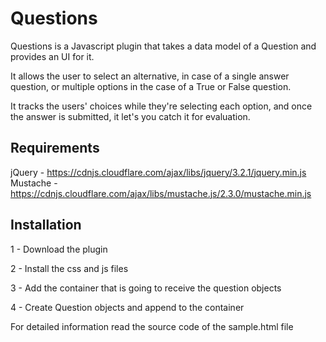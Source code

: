 # Questions
Questions is a Javascript plugin that takes a data model of a Question and provides an UI for it. 

It allows the user to select an alternative, in case of a single answer question, or multiple options in the case of a True or False question. 

It tracks the users' choices while they're selecting each option, and once the answer is submitted, it let's you catch it for evaluation.

## Requirements
jQuery - https://cdnjs.cloudflare.com/ajax/libs/jquery/3.2.1/jquery.min.js
Mustache - https://cdnjs.cloudflare.com/ajax/libs/mustache.js/2.3.0/mustache.min.js

## Installation
1 - Download the plugin</p>
2 - Install the css and js files</p>
3 - Add the container that is going to receive the question objects</p>
4 - Create Question objects and append to the container</p>

For detailed information read the source code of the sample.html file